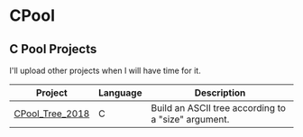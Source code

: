 # CPool

## C Pool Projects

I'll upload other projects when I will have time for it.

| Project | Language | Description |
|---------|----------|-------------|
| [CPool_Tree_2018]         |      C      | Build an ASCII tree according to a "size" argument. |

[CPool_Tree_2018]: https://github.com/kevinpruvost/kevinpruvost_epitech/tree/master/CPool/CPool_Tree_2018
